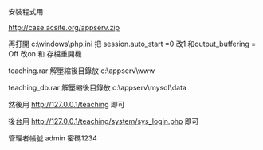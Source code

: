 安裝程式用

http://case.acsite.org/appserv.zip

再打開  c:\windows\php.ini  把    session.auto_start =0 改1  和output_buffering = Off 改on 和 存檔重開機

teaching.rar 解壓縮後目錄放 c:\appserv\www

teaching_db.rar    解壓縮後目錄放 c:\appserv\mysql\data

然後用 http://127.0.0.1/teaching 即可 

後台用 http://127.0.0.1/teaching/system/sys_login.php 即可

管理者帳號 admin 密碼1234